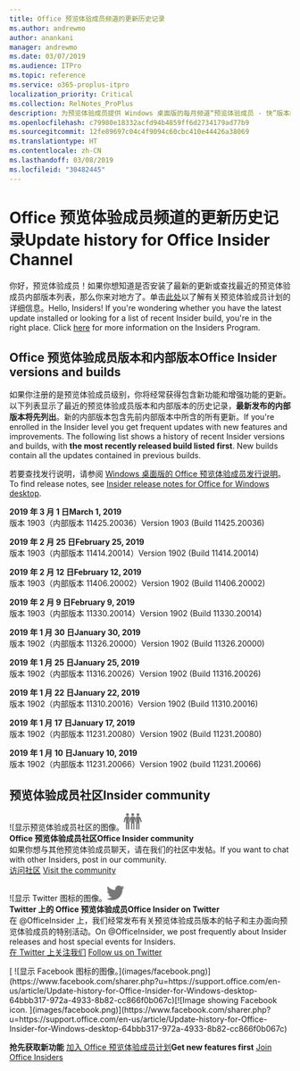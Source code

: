 ```yaml
---
title: Office 预览体验成员频道的更新历史记录
ms.author: andrewmo
author: anankani
manager: andrewmo
ms.date: 03/07/2019
ms.audience: ITPro
ms.topic: reference
ms.service: o365-proplus-itpro
localization_priority: Critical
ms.collection: RelNotes_ProPlus
description: 为预览体验成员提供 Windows 桌面版的每月频道“预览体验成员 - 快”版本的更新历史记录
ms.openlocfilehash: c79980e18332acfd94b4859ff6d2734179ad77b9
ms.sourcegitcommit: 12fe89697c04c4f9094c60cbc410e44426a38069
ms.translationtype: HT
ms.contentlocale: zh-CN
ms.lasthandoff: 03/08/2019
ms.locfileid: "30482445"
---
```

# <a name="update-history-for-office-insider-channel"></a><span data-ttu-id="44f31-103">Office 预览体验成员频道的更新历史记录</span><span class="sxs-lookup"><span data-stu-id="44f31-103">Update history for Office Insider Channel</span></span>

<span data-ttu-id="44f31-p101">你好，预览体验成员！如果你想知道是否安装了最新的更新或查找最近的预览体验成员内部版本列表，那么你来对地方了。单击[此处](https://insider.office.com/)以了解有关预览体验成员计划的详细信息。</span><span class="sxs-lookup"><span data-stu-id="44f31-p101">Hello, Insiders! If you're wondering whether you have the latest update installed or looking for a list of recent Insider build, you're in the right place. Click [here](https://insider.office.com/) for more information on the Insiders Program.</span></span>

## <a name="office-insider-versions-and-builds"></a><span data-ttu-id="44f31-107">Office 预览体验成员版本和内部版本</span><span class="sxs-lookup"><span data-stu-id="44f31-107">Office Insider versions and builds</span></span>

<span data-ttu-id="44f31-p102">如果你注册的是预览体验成员级别，你将经常获得包含新功能和增强功能的更新。以下列表显示了最近的预览体验成员版本和内部版本的历史记录，**最新发布的内部版本将先列出**。新的内部版本包含先前内部版本中所含的所有更新。</span><span class="sxs-lookup"><span data-stu-id="44f31-p102">If you're enrolled in the Insider level you get frequent updates with new features and improvements. The following list shows a history of recent Insider versions and builds, with **the most recently released build listed first**. New builds contain all the updates contained in previous builds.</span></span> 

<span data-ttu-id="44f31-111">若要查找发行说明，请参阅 [Windows 桌面版的 Office 预览体验成员发行说明](https://docs.microsoft.com/zh-CN/OfficeUpdates/release-notes-office-insider)。</span><span class="sxs-lookup"><span data-stu-id="44f31-111">To find release notes, see [Insider release notes for Office for Windows desktop](https://docs.microsoft.com/zh-CN/OfficeUpdates/release-notes-office-insider).</span></span>

<span data-ttu-id="44f31-112">**2019 年 3 月 1 日**</span><span class="sxs-lookup"><span data-stu-id="44f31-112">**March 1, 2019**</span></span><br/> <span data-ttu-id="44f31-113">版本 1903（内部版本 11425.20036）</span><span class="sxs-lookup"><span data-stu-id="44f31-113">Version 1903 (Build 11425.20036)</span></span><br/> 

<span data-ttu-id="44f31-114">**2019 年 2 月 25 日**</span><span class="sxs-lookup"><span data-stu-id="44f31-114">**February 25, 2019**</span></span><br/> <span data-ttu-id="44f31-115">版本 1903（内部版本 11414.20014）</span><span class="sxs-lookup"><span data-stu-id="44f31-115">Version 1902 (Build 11414.20014)</span></span><br/> 

<span data-ttu-id="44f31-116">**2019 年 2 月 12 日**</span><span class="sxs-lookup"><span data-stu-id="44f31-116">**February 12, 2019**</span></span><br/> <span data-ttu-id="44f31-117">版本 1903（内部版本 11406.20002）</span><span class="sxs-lookup"><span data-stu-id="44f31-117">Version 1902 (Build 11406.20002)</span></span><br/> 

<span data-ttu-id="44f31-118">**2019 年 2 月 9 日**</span><span class="sxs-lookup"><span data-stu-id="44f31-118">**February 9, 2019**</span></span><br/> <span data-ttu-id="44f31-119">版本 1903（内部版本 11330.20014）</span><span class="sxs-lookup"><span data-stu-id="44f31-119">Version 1902 (Build 11330.20014)</span></span><br/> 

<span data-ttu-id="44f31-120">**2019 年 1 月 30 日**</span><span class="sxs-lookup"><span data-stu-id="44f31-120">**January 30, 2019**</span></span><br/> <span data-ttu-id="44f31-121">版本 1902（内部版本 11326.20000）</span><span class="sxs-lookup"><span data-stu-id="44f31-121">Version 1902 (Build 11326.20000)</span></span><br/> 

<span data-ttu-id="44f31-122">**2019 年 1 月 25 日**</span><span class="sxs-lookup"><span data-stu-id="44f31-122">**January 25, 2019**</span></span><br/> <span data-ttu-id="44f31-123">版本 1902（内部版本 11316.20026）</span><span class="sxs-lookup"><span data-stu-id="44f31-123">Version 1902 (Build 11316.20026)</span></span><br/> 

<span data-ttu-id="44f31-124">**2019 年 1 月 22 日**</span><span class="sxs-lookup"><span data-stu-id="44f31-124">**January 22, 2019**</span></span><br/> <span data-ttu-id="44f31-125">版本 1902（内部版本 11310.20016）</span><span class="sxs-lookup"><span data-stu-id="44f31-125">Version 1902 (Build 11310.20016)</span></span><br/> 

<span data-ttu-id="44f31-126">**2019 年 1 月 17 日**</span><span class="sxs-lookup"><span data-stu-id="44f31-126">**January 17, 2019**</span></span><br/> <span data-ttu-id="44f31-127">版本 1902（内部版本 11231.20080）</span><span class="sxs-lookup"><span data-stu-id="44f31-127">Version 1902 (Build 11231.20080)</span></span><br/>

<span data-ttu-id="44f31-128">**2019 年 1 月 10 日**</span><span class="sxs-lookup"><span data-stu-id="44f31-128">**January 10, 2019**</span></span><br/> <span data-ttu-id="44f31-129">版本 1902（内部版本 11231.20066）</span><span class="sxs-lookup"><span data-stu-id="44f31-129">Version 1902 (build 11231.20066)</span></span><br/> 


## <a name="insider-community"></a><span data-ttu-id="44f31-130">预览体验成员社区</span><span class="sxs-lookup"><span data-stu-id="44f31-130">Insider community</span></span>

<span data-ttu-id="44f31-131">![显示预览体验成员社区的图像。</span><span class="sxs-lookup"><span data-stu-id="44f31-131">![Image showing insider community.</span></span> ](images/insidercommunity.png) <br/>
<span data-ttu-id="44f31-132">**Office 预览体验成员社区**</span><span class="sxs-lookup"><span data-stu-id="44f31-132">**Office Insider community**</span></span><br/> <span data-ttu-id="44f31-133">如果你想与其他预览体验成员聊天，请在我们的社区中发帖。</span><span class="sxs-lookup"><span data-stu-id="44f31-133">If you want to chat with other Insiders, post in our community.</span></span><br/><span data-ttu-id="44f31-134"> 
[访问社区](https://go.microsoft.com/fwlink/?linkid=843493)</span><span class="sxs-lookup"><span data-stu-id="44f31-134"> 
[Visit the community](https://go.microsoft.com/fwlink/?linkid=843493)</span></span><br/> 

<span data-ttu-id="44f31-135">![显示 Twitter 图标的图像。</span><span class="sxs-lookup"><span data-stu-id="44f31-135">![Image showing twitter icon.</span></span> ](images/twitter.png)<br/>
<span data-ttu-id="44f31-136">**Twitter 上的 Office 预览体验成员**</span><span class="sxs-lookup"><span data-stu-id="44f31-136">**Office Insider on Twitter**</span></span><br/> <span data-ttu-id="44f31-137">在 @OfficeInsider 上，我们经常发布有关预览体验成员版本的帖子和主办面向预览体验成员的特别活动。</span><span class="sxs-lookup"><span data-stu-id="44f31-137">On @OfficeInsider, we post frequently about Insider releases and host special events for Insiders.</span></span><br/><span data-ttu-id="44f31-138"> 
[在 Twitter 上关注我们](https://go.microsoft.com/fwlink/?linkid=717717)</span><span class="sxs-lookup"><span data-stu-id="44f31-138"> 
[Follow us on Twitter](https://go.microsoft.com/fwlink/?linkid=717717)</span></span><br/> 

<span data-ttu-id="44f31-139">
  [
  ![显示 Facebook 图标的图像。](images/facebook.png)](https://www.facebook.com/sharer.php?u=https://support.office.com/en-us/article/Update-history-for-Office-Insider-for-Windows-desktop-64bbb317-972a-4933-8b82-cc866f0b067c)</span><span class="sxs-lookup"><span data-stu-id="44f31-139">[![Image showing Facebook icon. ](images/facebook.png)](https://www.facebook.com/sharer.php?u=https://support.office.com/en-us/article/Update-history-for-Office-Insider-for-Windows-desktop-64bbb317-972a-4933-8b82-cc866f0b067c)</span></span>


<span data-ttu-id="44f31-140">**抢先获取新功能**
[加入 Office 预览体验成员计划](https://insider.office.com/)</span><span class="sxs-lookup"><span data-stu-id="44f31-140">**Get new features first**
[Join Office Insiders](https://insider.office.com/)</span></span>